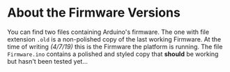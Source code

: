 # About the Firmware Versions
 You can find two files containing Arduino's firmware. The one with file extension `.old` is a non-polished copy of the last working Firmware. At the time of writing *(4/7/19)* this is the Firmware the platform is running. The file `Firmware.ino` contains a polished and styled copy that **should** be working but hasn't been tested yet...